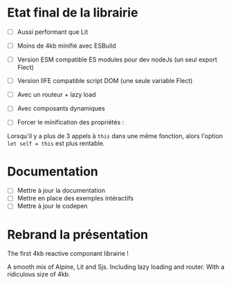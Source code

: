 # Etat final de la librairie

-   [ ] Aussi performant que Lit
-   [ ] Moins de 4kb minifié avec ESBuild
-   [ ] Version ESM compatible ES modules pour dev nodeJs (un seul export Flect)
-   [ ] Version IIFE compatible script DOM (une seule variable Flect)
-   [ ] Avec un routeur + lazy load
-   [ ] Avec composants dynamiques

-   [ ] Forcer le minification des propriétés :

Lorsqu'il y a plus de 3 appels à `this` dans une même fonction, alors l'option `let self = this` est plus rentable.

# Documentation

-   [ ] Mettre à jour la documentation
-   [ ] Mettre en place des exemples intéractifs
-   [ ] Mettre à jour le codepen

# Rebrand la présentation

The first 4kb reactive componant librairie !

A smooth mix of Alpine, Lit and Sjs. Including lazy loading and router. With a ridiculous size of 4kb.
